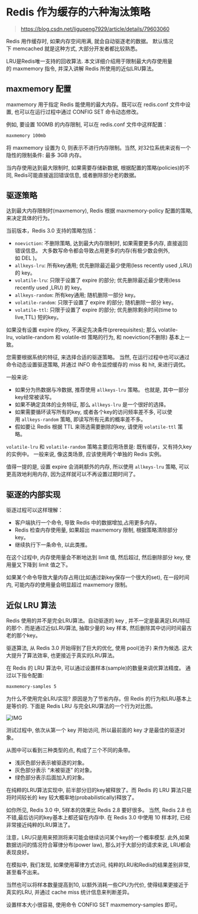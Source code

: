 # Redis 作为缓存的六种淘汰策略
> https://blog.csdn.net/ligupeng7929/article/details/79603060

Redis 用作缓存时, 如果内存空间用满, 就会自动驱逐老的数据。 默认情况下 memcached 就是这种方式, 大部分开发者都比较熟悉。

LRU是Redis唯一支持的回收算法. 本文详细介绍用于限制最大内存使用量的 maxmemory 指令, 并深入讲解 Redis 所使用的近似LRU算法。

## maxmemory 配置
maxmemory 用于指定 Redis 能使用的最大内存。既可以在 redis.conf 文件中设置, 也可以在运行过程中通过 CONFIG SET 命令动态修改。

例如, 要设置 100MB 的内存限制, 可以在 redis.conf 文件中这样配置：

````bash
maxmemory 100mb
````

将 maxmemory 设置为 0, 则表示不进行内存限制。当然, 对32位系统来说有一个隐性的限制条件: 最多 3GB 内存。

当内存使用达到最大限制时, 如果需要存储新数据, 根据配置的策略(policies)的不同, Redis可能直接返回错误信息, 或者删除部分老的数据。

## 驱逐策略
达到最大内存限制时(maxmemory), Redis 根据 maxmemory-policy 配置的策略, 来决定具体的行为。

当前版本，Redis 3.0 支持的策略包括：
- `noeviction`: 不删除策略, 达到最大内存限制时, 如果需要更多内存, 直接返回错误信息。 大多数写命令都会导致占用更多的内存(有极少数会例外, 如 DEL )。
- `allkeys-lru`: 所有key通用; 优先删除最近最少使用(less recently used ,LRU) 的 key。
- `volatile-lru`: 只限于设置了 expire 的部分; 优先删除最近最少使用(less recently used ,LRU) 的 key。
- `allkeys-random`: 所有key通用; 随机删除一部分 key。
- `volatile-random`: 只限于设置了 expire 的部分; 随机删除一部分 key。
- `volatile-ttl`: 只限于设置了 expire 的部分; 优先删除剩余时间(time to live,TTL) 短的key。

如果没有设置 expire 的key, 不满足先决条件(prerequisites); 那么 volatile-lru, volatile-random 和 volatile-ttl 策略的行为, 和 noeviction(不删除) 基本上一致。

您需要根据系统的特征, 来选择合适的驱逐策略。 当然, 在运行过程中也可以通过命令动态设置驱逐策略, 并通过 INFO 命令监控缓存的 miss 和 hit, 来进行调优。

一般来说:

- 如果分为热数据与冷数据, 推荐使用 `allkeys-lru` 策略。 也就是, 其中一部分key经常被读写。
- 如果不确定具体的业务特征, 那么 `allkeys-lru` 是一个很好的选择。
- 如果需要循环读写所有的key, 或者各个key的访问频率差不多, 可以使用 `allkeys-random` 策略, 即读写所有元素的概率差不多。
- 假如要让 Redis 根据 TTL 来筛选需要删除的key, 请使用 `volatile-ttl` 策略。

`volatile-lru` 和 `volatile-random` 策略主要应用场景是: 既有缓存，又有持久key的实例中。 一般来说, 像这类场景, 应该使用两个单独的 Redis 实例。

值得一提的是, 设置 expire 会消耗额外的内存, 所以使用 `allkeys-lru` 策略, 可以更高效地利用内存, 因为这样就可以不再设置过期时间了。

## 驱逐的内部实现
驱逐过程可以这样理解：
- 客户端执行一个命令, 导致 Redis 中的数据增加,占用更多内存。
- Redis 检查内存使用量, 如果超出 maxmemory 限制, 根据策略清除部分 key。
- 继续执行下一条命令, 以此类推。

在这个过程中, 内存使用量会不断地达到 limit 值, 然后超过, 然后删除部分 key, 使用量又下降到 limit 值之下。

如果某个命令导致大量内存占用(比如通过新key保存一个很大的set), 在一段时间内, 可能内存的使用量会明显超过 maxmemory 限制。

## 近似 LRU 算法

Redis 使用的并不是完全LRU算法。自动驱逐的 key , 并不一定是最满足LRU特征的那个. 而是通过近似LRU算法, 抽取少量的 key 样本, 然后删除其中访问时间最古老的那个key。

驱逐算法, 从 Redis 3.0 开始得到了巨大的优化, 使用 pool(池子) 来作为候选. 这大大提升了算法效率, 也更接近于真实的LRU算法。

在 Redis 的 LRU 算法中, 可以通过设置样本(sample)的数量来调优算法精度。 通过以下指令配置:
```bash
maxmemory-samples 5
```

为什么不使用完全LRU实现? 原因是为了节省内存。但 Redis 的行为和LRU基本上是等价的. 下面是 Redis LRU 与完全LRU算法的一个行为对比图。

![IMG](https://img-blog.csdn.net/20170815185903933)

测试过程中, 依次从第一个 key 开始访问, 所以最前面的 key 才是最佳的驱逐对象。

从图中可以看到三种类型的点, 构成了三个不同的条带。
- 浅灰色部分表示被驱逐的对象。
- 灰色部分表示 “未被驱逐” 的对象。
- 绿色部分表示后面加入的对象。

在纯粹的LRU算法实现中, 前半部分旧的key被释放了。而 Redis 的 LRU 算法只是将时间较长的 key 较大概率地(probabilistically)释放了。

如你所见, Redis 3.0 中, 5样本的效果比 Redis 2.8 要好很多。 当然, Redis 2.8 也不错,最后访问的key基本上都还留在内存中. 在 Redis 3.0 中使用 10 样本时, 已经非常接近纯粹的LRU算法了。

注意，LRU只是用来预测将来可能会继续访问某个key的一个概率模型. 此外,如果数据访问的情况符合幂律分布(power law), 那么对于大部分的请求来说, LRU都会表现良好。

在模拟中, 我们发现, 如果使用幂律方式访问, 纯粹的LRU和Redis的结果差别非常, 甚至看不出来。

当然也可以将样本数量提高到10, 以额外消耗一些CPU为代价, 使得结果更接近于真实的LRU, 并通过 cache miss 统计信息来判断差异。

设置样本大小很容易, 使用命令 CONFIG SET maxmemory-samples <count> 即可。
